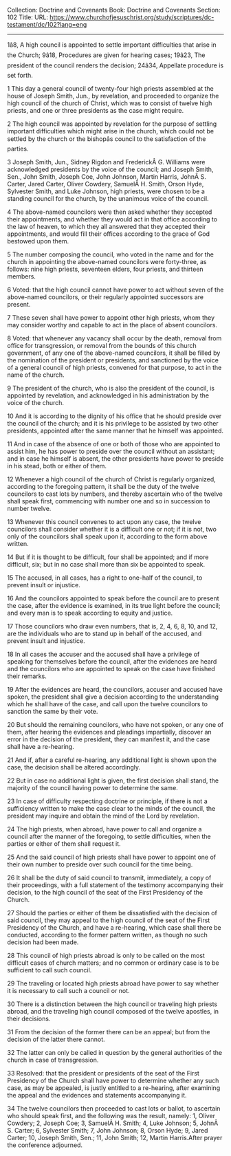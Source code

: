 Collection: Doctrine and Covenants
Book: Doctrine and Covenants
Section: 102
Title: 
URL: https://www.churchofjesuschrist.org/study/scriptures/dc-testament/dc/102?lang=eng

---

1â8, A high council is appointed to settle important difficulties that arise in the Church; 9â18, Procedures are given for hearing cases; 19â23, The president of the council renders the decision; 24â34, Appellate procedure is set forth.

1 This day a general council of twenty-four high priests assembled at the house of Joseph Smith, Jun., by revelation, and proceeded to organize the high council of the church of Christ, which was to consist of twelve high priests, and one or three presidents as the case might require.

2 The high council was appointed by revelation for the purpose of settling important difficulties which might arise in the church, which could not be settled by the church or the bishopâs council to the satisfaction of the parties.

3 Joseph Smith, Jun., Sidney Rigdon and FrederickÂ G. Williams were acknowledged presidents by the voice of the council; and Joseph Smith, Sen., John Smith, Joseph Coe, John Johnson, Martin Harris, JohnÂ S. Carter, Jared Carter, Oliver Cowdery, SamuelÂ H. Smith, Orson Hyde, Sylvester Smith, and Luke Johnson, high priests, were chosen to be a standing council for the church, by the unanimous voice of the council.

4 The above-named councilors were then asked whether they accepted their appointments, and whether they would act in that office according to the law of heaven, to which they all answered that they accepted their appointments, and would fill their offices according to the grace of God bestowed upon them.

5 The number composing the council, who voted in the name and for the church in appointing the above-named councilors were forty-three, as follows: nine high priests, seventeen elders, four priests, and thirteen members.

6 Voted: that the high council cannot have power to act without seven of the above-named councilors, or their regularly appointed successors are present.

7 These seven shall have power to appoint other high priests, whom they may consider worthy and capable to act in the place of absent councilors.

8 Voted: that whenever any vacancy shall occur by the death, removal from office for transgression, or removal from the bounds of this church government, of any one of the above-named councilors, it shall be filled by the nomination of the president or presidents, and sanctioned by the voice of a general council of high priests, convened for that purpose, to act in the name of the church.

9 The president of the church, who is also the president of the council, is appointed by revelation, and acknowledged in his administration by the voice of the church.

10 And it is according to the dignity of his office that he should preside over the council of the church; and it is his privilege to be assisted by two other presidents, appointed after the same manner that he himself was appointed.

11 And in case of the absence of one or both of those who are appointed to assist him, he has power to preside over the council without an assistant; and in case he himself is absent, the other presidents have power to preside in his stead, both or either of them.

12 Whenever a high council of the church of Christ is regularly organized, according to the foregoing pattern, it shall be the duty of the twelve councilors to cast lots by numbers, and thereby ascertain who of the twelve shall speak first, commencing with number one and so in succession to number twelve.

13 Whenever this council convenes to act upon any case, the twelve councilors shall consider whether it is a difficult one or not; if it is not, two only of the councilors shall speak upon it, according to the form above written.

14 But if it is thought to be difficult, four shall be appointed; and if more difficult, six; but in no case shall more than six be appointed to speak.

15 The accused, in all cases, has a right to one-half of the council, to prevent insult or injustice.

16 And the councilors appointed to speak before the council are to present the case, after the evidence is examined, in its true light before the council; and every man is to speak according to equity and justice.

17 Those councilors who draw even numbers, that is, 2, 4, 6, 8, 10, and 12, are the individuals who are to stand up in behalf of the accused, and prevent insult and injustice.

18 In all cases the accuser and the accused shall have a privilege of speaking for themselves before the council, after the evidences are heard and the councilors who are appointed to speak on the case have finished their remarks.

19 After the evidences are heard, the councilors, accuser and accused have spoken, the president shall give a decision according to the understanding which he shall have of the case, and call upon the twelve councilors to sanction the same by their vote.

20 But should the remaining councilors, who have not spoken, or any one of them, after hearing the evidences and pleadings impartially, discover an error in the decision of the president, they can manifest it, and the case shall have a re-hearing.

21 And if, after a careful re-hearing, any additional light is shown upon the case, the decision shall be altered accordingly.

22 But in case no additional light is given, the first decision shall stand, the majority of the council having power to determine the same.

23 In case of difficulty respecting doctrine or principle, if there is not a sufficiency written to make the case clear to the minds of the council, the president may inquire and obtain the mind of the Lord by revelation.

24 The high priests, when abroad, have power to call and organize a council after the manner of the foregoing, to settle difficulties, when the parties or either of them shall request it.

25 And the said council of high priests shall have power to appoint one of their own number to preside over such council for the time being.

26 It shall be the duty of said council to transmit, immediately, a copy of their proceedings, with a full statement of the testimony accompanying their decision, to the high council of the seat of the First Presidency of the Church.

27 Should the parties or either of them be dissatisfied with the decision of said council, they may appeal to the high council of the seat of the First Presidency of the Church, and have a re-hearing, which case shall there be conducted, according to the former pattern written, as though no such decision had been made.

28 This council of high priests abroad is only to be called on the most difficult cases of church matters; and no common or ordinary case is to be sufficient to call such council.

29 The traveling or located high priests abroad have power to say whether it is necessary to call such a council or not.

30 There is a distinction between the high council or traveling high priests abroad, and the traveling high council composed of the twelve apostles, in their decisions.

31 From the decision of the former there can be an appeal; but from the decision of the latter there cannot.

32 The latter can only be called in question by the general authorities of the church in case of transgression.

33 Resolved: that the president or presidents of the seat of the First Presidency of the Church shall have power to determine whether any such case, as may be appealed, is justly entitled to a re-hearing, after examining the appeal and the evidences and statements accompanying it.

34 The twelve councilors then proceeded to cast lots or ballot, to ascertain who should speak first, and the following was the result, namely: 1, Oliver Cowdery; 2, Joseph Coe; 3, SamuelÂ H. Smith; 4, Luke Johnson; 5, JohnÂ S. Carter; 6, Sylvester Smith; 7, John Johnson; 8, Orson Hyde; 9, Jared Carter; 10, Joseph Smith, Sen.; 11, John Smith; 12, Martin Harris.After prayer the conference adjourned.
